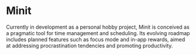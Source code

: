 # Minit

Currently in development as a personal hobby project, Minit is conceived as a pragmatic tool for time management and scheduling. Its evolving roadmap includes planned features such as focus mode and in-app rewards, aimed at addressing procrastination tendencies and promoting productivity.
